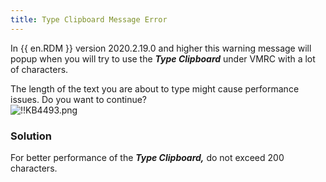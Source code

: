 ```yaml
---
title: Type Clipboard Message Error
---
```

In {{ en.RDM }} version 2020.2.19.0 and higher this warning message will popup when you will try to use the ***Type Clipboard*** under VMRC with a lot of characters.  

The length of the text you are about to type might cause performance issues. Do you want to continue?  
![!!KB4493.png](https://webdevolutions.azureedge.net/docs/en/kb/KB4493.png)
### Solution
For better performance of the ***Type Clipboard,*** do not exceed 200 characters.
